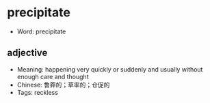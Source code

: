 # precipitate

- Word: precipitate

## adjective

- Meaning: happening very quickly or suddenly and usually without enough care and thought
- Chinese: 鲁莽的；草率的；仓促的
- Tags: reckless

